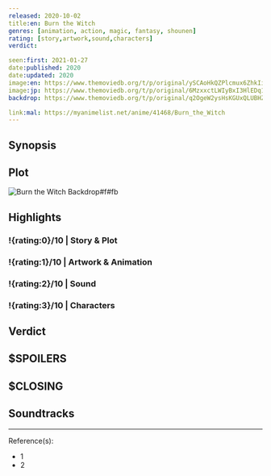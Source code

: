 ```yaml
---
released: 2020-10-02
title:en: Burn the Witch
genres: [animation, action, magic, fantasy, shounen]
rating: [story,artwork,sound,characters]
verdict:

seen:first: 2021-01-27
date:published: 2020
date:updated: 2020
image:en: https://www.themoviedb.org/t/p/original/ySCAoHkQZPlcmux6ZhkIiBRmEOI.jpg
image:jp: https://www.themoviedb.org/t/p/original/6MzxxctLWIyBxI3HlEDq1FMp83F.jpg
backdrop: https://www.themoviedb.org/t/p/original/q2OgeW2ysHsKGUxQLUBHZwv2rcw.jpg

link:mal: https://myanimelist.net/anime/41468/Burn_the_Witch
---
```



## Synopsis

## Plot

![Burn the Witch Backdrop#f#fb](https://www.themoviedb.org/t/p/original/bH8uop5QkOoooDDRf3axSmtpsyw.jpg "Source: TMDB")

## Highlights

### !{rating:0}/10 | Story & Plot

### !{rating:1}/10 | Artwork & Animation

### !{rating:2}/10 | Sound

### !{rating:3}/10 | Characters

## Verdict

## $SPOILERS

## $CLOSING

## Soundtracks

***
Reference(s):

- 1
- 2
